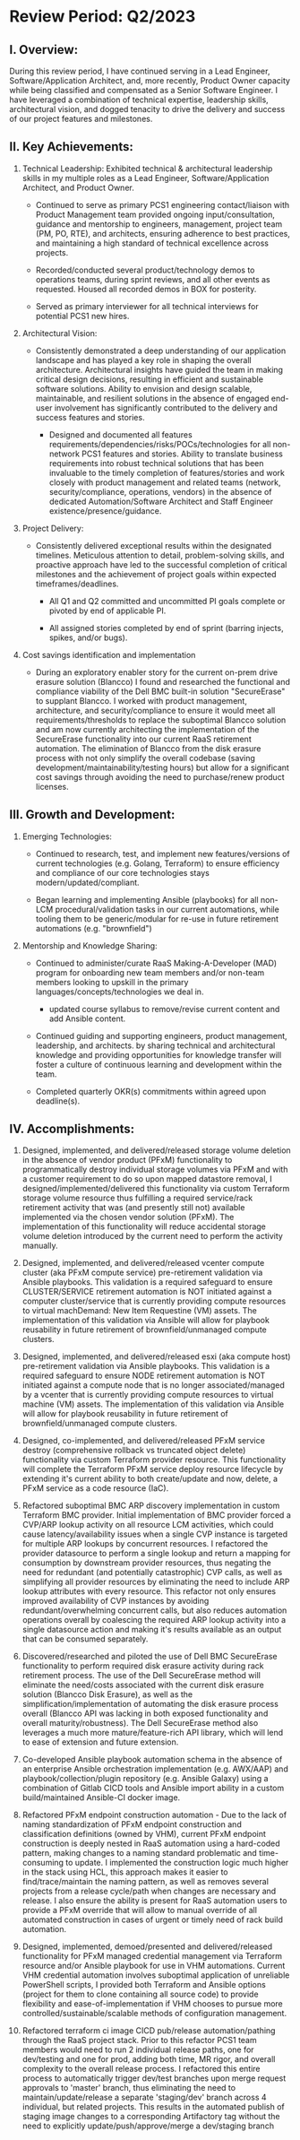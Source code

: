 # Review Period: Q2/2023

## I. Overview:

During this review period, I have continued serving in a Lead Engineer, Software/Application Architect, and, more recently, Product Owner capacity while being classified and compensated as a Senior Software Engineer. I have leveraged a combination of technical expertise, leadership skills, architectural vision, and dogged tenacity to drive the delivery and success of our project features and milestones.

## II. Key Achievements:

1. Technical Leadership: Exhibited technical & architectural leadership skills in my multiple roles as a Lead Engineer, Software/Application Architect, and Product Owner.

     - Continued to serve as primary PCS1 engineering contact/liaison with Product Management team provided ongoing input/consultation, guidance and mentorship to engineers, management, project team (PM, PO, RTE), and architects, ensuring adherence to best practices, and maintaining a high standard of technical excellence across projects.

     - Recorded/conducted several product/technology demos to operations teams, during sprint reviews, and all other events as requested. Housed all recorded demos in BOX for posterity.

     - Served as primary interviewer for all technical interviews for potential PCS1 new hires.

2. Architectural Vision:

     - Consistently demonstrated a deep understanding of our application landscape and has played a key role in shaping the overall architecture. Architectural insights have guided the team in making critical design decisions, resulting in efficient and sustainable software solutions. Ability to envision and design scalable, maintainable, and resilient solutions in the absence of engaged end-user involvement has significantly contributed to the delivery and success features and stories.

          - Designed and documented all features requirements/dependencies/risks/POCs/technologies for all non-network PCS1 features and stories. Ability to translate business requirements into robust technical solutions that has been invaluable to the timely completion of features/stories and work closely with product management and related teams (network, security/compliance, operations, vendors) in the absence of dedicated Automation/Software Architect and Staff Engineer existence/presence/guidance.

3. Project Delivery:

     - Consistently delivered exceptional results within the designated timelines. Meticulous attention to detail, problem-solving skills, and proactive approach have led to the successful completion of critical milestones and the achievement of project goals within expected timeframes/deadlines.

          - All Q1 and Q2 committed and uncommitted PI goals complete or pivoted by end of applicable PI.

          - All assigned stories completed by end of sprint (barring injects, spikes, and/or bugs).

4. Cost savings identification and implementation

     - During an exploratory enabler story for the current on-prem drive erasure solution (Blancco) I found and researched the functional and compliance viability of the Dell BMC built-in solution "SecureErase" to supplant Blancco. I worked with product management, architecture, and security/compliance to ensure it would meet all requirements/thresholds to replace the suboptimal Blancco solution and am now currently architecting the implementation of the SecureErase functionality into our current RaaS retirement automation.  The elimination of Blancco from the disk erasure process with not only simplify the overall codebase (saving development/maintainability/testing hours) but allow for a significant cost savings through avoiding the need to purchase/renew product licenses.

 

## III. Growth and Development:

1. Emerging Technologies:

     - Continued to research, test, and implement new features/versions of current technologies (e.g. Golang, Terraform) to ensure efficiency and compliance of our core technologies stays modern/updated/compliant.

     - Began learning and implementing Ansible (playbooks) for all non-LCM procedural/validation tasks in our current automations, while tooling them to be generic/modular for re-use in future retirement automations (e.g. "brownfield")

    

2. Mentorship and Knowledge Sharing:

     - Continued to administer/curate RaaS Making-A-Developer (MAD) program for onboarding new team members and/or non-team members looking to upskill in the primary languages/concepts/technologies we deal in.

          - updated course syllabus to remove/revise current content and add Ansible content.

     - Continued guiding and supporting engineers, product management, leadership, and architects. by sharing technical and architectural knowledge and providing opportunities for knowledge transfer will foster a culture of continuous learning and development within the team.

     - Completed quarterly OKR(s) commitments within agreed upon deadline(s).

## IV. Accomplishments:

1. Designed, implemented, and delivered/released storage volume deletion in the absence of vendor product (PFxM) functionality to programmatically destroy individual storage volumes via PFxM and with a customer requirement to do so upon mapped datastore removal, I designed/implemented/delivered this functionality via custom Terraform storage volume resource thus fulfilling a required service/rack retirement activity that was (and presently still not) available implemented via the chosen vendor solution (PFxM).  The implementation of this functionality will reduce accidental storage volume deletion introduced by the current need to perform the activity manually.


2. Designed, implemented, and delivered/released vcenter compute cluster (aka PFxM compute service) pre-retirement validation via Ansible playbooks.  This validation is a required safeguard to ensure CLUSTER/SERVICE retirement automation is NOT initiated against a computer cluster/service that is currently providing compute resources to virtual machDemand: New Item Requestine (VM) assets. The implementation of this validation via Ansible will allow for playbook reusability in future retirement of brownfield/unmanaged compute clusters.

 

3.  Designed, implemented, and delivered/released esxi (aka compute host) pre-retirement validation via Ansible playbooks.  This validation is a required safeguard to ensure NODE retirement automation is NOT initiated against a compute node that is no longer associated/managed by a vcenter that is currently providing compute resources to virtual machine (VM) assets. The implementation of this validation via Ansible will allow for playbook reusability in future retirement of brownfield/unmanaged compute clusters.

 

4.  Designed, co-implemented, and delivered/released PFxM service destroy (comprehensive rollback vs truncated object delete) functionality via custom Terraform provider resource. This functionality will complete the Terraform PFxM service deploy resource lifecycle by extending it's current ability to both create/update and now, delete, a PFxM service as a code resource (IaC).

 

5. Refactored suboptimal BMC ARP discovery implementation in custom Terraform BMC provider.  Initial implementation of BMC provider forced a CVP/ARP lookup activity on all resource LCM activities, which could cause latency/availability issues when a single CVP instance is targeted for multiple ARP lookups by concurrent resources.  I refactored the provider datasource to perform a single lookup and return a mapping for consumption by downstream provider resources, thus negating the need for redundant (and potentially catastrophic) CVP calls, as well as simplifying all provider resources by eliminating the need to include ARP lookup attributes with every resource. This refactor not only ensures improved availability of CVP instances by avoiding redundant/overwhelming concurrent calls, but also reduces automation operations overall by coalescing the required ARP lookup activity into a single datasource action and making it's results available as an output that can be consumed separately.

 

6. Discovered/researched and piloted the use of Dell BMC SecureErase functionality to perform required disk erasure activity during rack retirement process.  The use of the Dell SecureErase method will eliminate the need/costs associated with the current disk erasure solution (Blancco Disk Erasure), as well as the simplification/implementation of automating the disk erasure process overall (Blancco API was lacking in both exposed functionality and overall maturity/robustness). The Dell SecureErase method also leverages a much more mature/feature-rich API library, which will lend to ease of extension and future extension.

 

7. Co-developed Ansible playbook automation schema in the absence of an enterprise Ansible orchestration implementation (e.g. AWX/AAP) and playbook/collection/plugin repository (e.g. Ansible Galaxy) using a combination of Gitlab CICD tools and Ansible import ability in a custom build/maintained Ansible-CI docker image.

 

8. Refactored PFxM endpoint construction automation - Due to the lack of naming standardization of PFxM endpoint construction and classification definitions (owned by VHM), current PFxM endpoint construction is deeply nested in RaaS automation using a hard-coded pattern, making changes to a naming standard problematic and time-consuming to update.  I implemented the construction logic much higher in the stack using HCL, this approach makes it easier to find/trace/maintain the naming pattern, as well as removes several projects from a release cycle/path when changes are necessary and release. I also ensure the ability is present for RaaS automation users to provide a PFxM override that will allow to manual override of all automated construction in cases of urgent or timely need of rack build automation.

 

9. Designed, implemented, demoed/presented and delivered/released functionality for PFxM managed credential management via Terraform resource and/or Ansible playbook for use in VHM automations.  Current VHM credential automation involves suboptimal application of unreliable PowerShell scripts, I provided both Terraform and Ansible options (project for them to clone containing all source code) to provide flexibility and ease-of-implementation if VHM chooses to pursue more controlled/sustainable/scalable methods of configuration management.

 

10. Refactored terraform ci image CICD pub/release automation/pathing through the RaaS project stack. Prior to this refactor PCS1 team members would need to run 2 individual release paths, one for dev/testing and one for prod, adding both time, MR rigor, and overall complexity to the overall release process.    I refactored this entire process to automatically trigger dev/test branches upon merge request approvals to 'master' branch, thus eliminating the need to maintain/update/release a separate 'staging/dev' branch across 4 individual, but related projects. This results in the automated publish of staging image changes to a corresponding Artifactory tag without the need to explicitly update/push/approve/merge a dev/staging branch